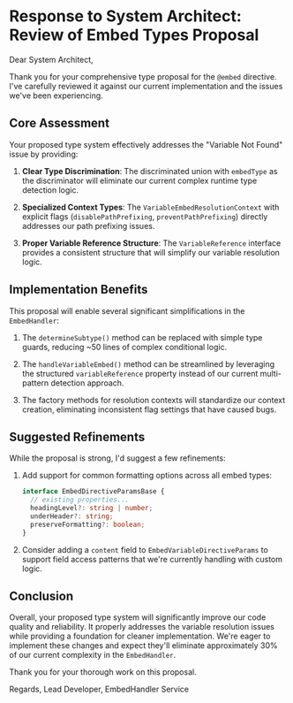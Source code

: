 # Response to System Architect: Review of Embed Types Proposal

Dear System Architect,

Thank you for your comprehensive type proposal for the `@embed` directive. I've carefully reviewed it against our current implementation and the issues we've been experiencing.

## Core Assessment

Your proposed type system effectively addresses the "Variable Not Found" issue by providing:

1. **Clear Type Discrimination**: The discriminated union with `embedType` as the discriminator will eliminate our current complex runtime type detection logic.

2. **Specialized Context Types**: The `VariableEmbedResolutionContext` with explicit flags (`disablePathPrefixing`, `preventPathPrefixing`) directly addresses our path prefixing issues.

3. **Proper Variable Reference Structure**: The `VariableReference` interface provides a consistent structure that will simplify our variable resolution logic.

## Implementation Benefits

This proposal will enable several significant simplifications in the `EmbedHandler`:

1. The `determineSubtype()` method can be replaced with simple type guards, reducing ~50 lines of complex conditional logic.

2. The `handleVariableEmbed()` method can be streamlined by leveraging the structured `variableReference` property instead of our current multi-pattern detection approach.

3. The factory methods for resolution contexts will standardize our context creation, eliminating inconsistent flag settings that have caused bugs.

## Suggested Refinements

While the proposal is strong, I'd suggest a few refinements:

1. Add support for common formatting options across all embed types:
   ```typescript
   interface EmbedDirectiveParamsBase {
     // existing properties...
     headingLevel?: string | number;
     underHeader?: string;
     preserveFormatting?: boolean;
   }
   ```

2. Consider adding a `content` field to `EmbedVariableDirectiveParams` to support field access patterns that we're currently handling with custom logic.

## Conclusion

Overall, your proposed type system will significantly improve our code quality and reliability. It properly addresses the variable resolution issues while providing a foundation for cleaner implementation. We're eager to implement these changes and expect they'll eliminate approximately 30% of our current complexity in the `EmbedHandler`.

Thank you for your thorough work on this proposal.

Regards,
Lead Developer, EmbedHandler Service